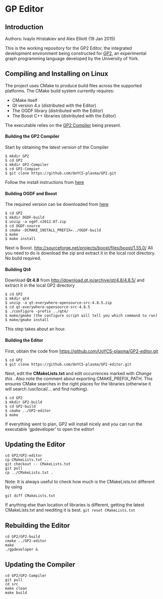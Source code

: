 # GP Editor

## Introduction

Authors: Ivaylo Hristakiev and Alex Elliott (19 Jan 2015)

This is the working repository for the GP2 Editor, the integrated development environment being constructed for <a href="https://www.cs.york.ac.uk/plasma/wiki/index.php?title=GP_(Graph_Programs)">GP2</a>, an experimental graph programming language developed by the University of York.

## Compiling and Installing on Linux

The project uses CMake to produce build files across the supported platforms. The CMake build system currently requires:

- CMake itself
- Qt version 4.x (distributed with the Editor)
- The OGDF library (distributed with the Editor)
- The Boost C++ libraries (distributed with the Editor)

The executable relies on the <a href="https://github.com/UoYCS-plasma/GP2/tree/master/Compiler">GP2 Compiler</a> being present.

#### Building the GP2 Compiler

Start by obtaining the latest version of the Compiler
```
$ mkdir GP2
$ cd GP2
$ mkdir GP2-Compiler
$ cd GP2-Compier
$ git clone https://github.com/UoYCS-plasma/GP2.git
```

Follow the install instructions from <a href="https://github.com/UoYCS-plasma/GP2/tree/master/Compiler">here</a>

#### Building OGDF and Boost
The required version can be downloaded from <a href="https://www.dropbox.com/s/pzgm1ge843pbgoz/ogdf.v2012.07.zip?dl=0">here</a>
```
$ cd GP2
$ mkdir OGDF-build
$ unzip -a ogdf.v2012.07.zip
$ cd OGDF-source
$ cmake -DCMAKE_INSTALL_PREFIX=../OGDF-build
$ make
$ make install
```
Next is Boost. http://sourceforge.net/projects/boost/files/boost/1.55.0/
All you need to do is download the zip and extract it in the local root directory. No build required.

#### Building Qt4

Download **Qt 4.8** from  http://download.qt.io/archive/qt/4.8/4.8.5/ and extract it in the local GP2 directory
```
$ cd GP2
$ mkdir qt4
$ unzip -a qt-everywhere-opensource-src-4.8.5.zip
$ cd qt-everywhere-opensource-src-4.8.5
$ ./configure -prefix ../qt4/
$ make/gmake (the configure script will tell you which command to run)
$ make/gmake install
```

This step takes about an hour.

#### Building the Editor

First, obtain the code from https://github.com/UoYCS-plasma/GP2-editor.git

```
$ cd GP2
$ git clone https://github.com/UoYCS-plasma/GP2-editor.git
```

Next, edit the **CMakeLists.txt** and edit occurrences marked with _Change this_ .  Also note the comment about exporting CMAKE_PREFIX_PATH. This ensures CMake searches in the right places for the libraries (otherwise it will search /usr/local/... and find nothing).

```
$ cd GP2
$ mkdir GP2-build
$ cd GP2-build
$ cmake ../GP2-editor
$ make
```

If everything went to plan, GP2 will install nicely and you can run the executable 'gpdeveloper' to open the editor!

## Updating the Editor

```
cd GP2/GP2-editor
cp CMakeLists.txt ..
git checkout -- CMakeLists.txt
git pull
cp ../CMakeLists.txt .
```

Note: It is always useful to check how much is the CMakeLists.txt different by using
```
git diff CMakeLists.txt
```
If anything else than location of libraries is different, getting the latest CMakeLists.txt and reediting it is best.
``
git reset CMakeLists.txt
``

## Rebuilding the Editor

```
cd GP2/GP2-build 
cmake ../GP2-editor
make
./gpdeveloper &
```

## Updating the Compiler

```
cd GP2/GP2-Compiler
git pull
cd src
make clean
make build
```

